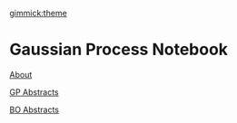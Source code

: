 [gimmick:theme](united)
# Gaussian Process Notebook

[About](index.md)

[GP Abstracts](gp-abstracts.md)

[BO Abstracts](bo-abstracts.md)
